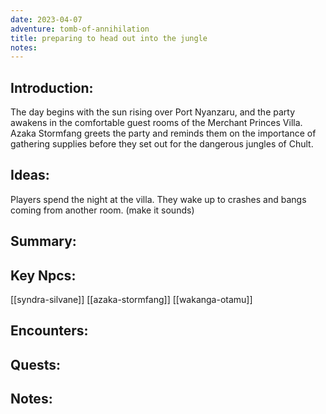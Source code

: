 ```yaml
---
date: 2023-04-07
adventure: tomb-of-annihilation
title: preparing to head out into the jungle
notes:
---
```


## Introduction:
The day begins with the sun rising over Port Nyanzaru, and the party awakens in the comfortable guest rooms of the Merchant Princes Villa. Azaka Stormfang greets the party and reminds them on the importance of gathering supplies before they set out for the dangerous jungles of Chult.

## Ideas:
Players spend the night at the villa.
They wake up to crashes and bangs coming from another room. (make it sounds)

## Summary: 


## Key Npcs:

[[syndra-silvane]]
[[azaka-stormfang]]
[[wakanga-otamu]]

## Encounters: 


## Quests:


## Notes:

